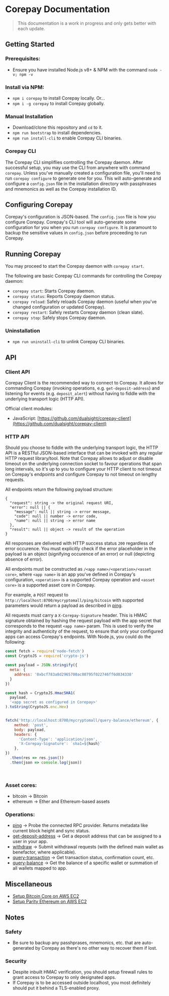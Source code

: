 # Corepay Documentation
> This documentation is a work in progress and only gets better with each update.

## Getting Started
### Prerequisites:
- Ensure you have installed Node.js v8+ & NPM with the command `node -v; npm -v`

### Install via NPM:
- `npm i corepay` to install Corepay locally. Or...
- `npm i -g corepay` to install Corepay globally.

### Manual Installation
- Download/clone this repository and `cd` to it.
- `npm run bootstrap` to install dependencies.
- `npm run install-cli` to enable Corepay CLI binaries.

### Corepay CLI
The Corepay CLI simpliflies controlling the Corepay daemon.
After successful setup, you may use the CLI from anywhere with command `corepay`. Unless you've manually created a configuration file, you'll need to run `corepay configure` to generate one for you. This will auto-generate and configure a `config.json` file in the installation directory with passphrases and mnemonics as well as the Corepay installation ID.

## Configuring Corepay
Corepay's configuration is JSON-based. The `config.json` file is how you configure Corepay. Corepay's CLI tool will auto-generate some configuration for you when you run `corepay configure`. It is paramount to backup the sensitive values in `config.json` before proceeding to run Corepay.

## Running Corepay
You may proceed to start the Corepay daemon with `corepay start`.

The following are basic Corepay CLI commands for controlling the Corepay daemon:
- `corepay start`: Starts Corepay daemon.
- `corepay status`: Reports Corepay daemon status.
- `corepay reload`: Safely reloads Corepay daemon (useful when you've changed configuration or updated Corepay).
- `corepay restart`: Safely restarts Corepay daemon (clean slate).
- `corepay stop`: Safely stops Corepay daemon.

### Uninstallation
- `npm run uninstall-cli` to unlink Corepay CLI binaries.

## API

### Client API
Corepay Client is the recommended way to connect to Corepay. It allows for commanding Corepay (invoking operations, e.g. `get-deposit-address`) and listening for events (e.g. `deposit_alert`) without having to fiddle with the underlying transport logic (HTTP API).

Official client modules:
- JavaScript: [https://github.com/dualsight/corepay-client](https://github.com/dualsight/corepay-client)

### HTTP API
Should you choose to fiddle with the underlying transport logic, the HTTP API is a RESTful JSON-based interface that can be invoked with any regular HTTP request library/tool. Note that Corepay allows to adjust or disable timeout on the underlying connection socket to favour operations that span long intervals, so it's up to you to configure your HTTP client to not timeout on Corepay's endpoints and configure Corepay to not timeout on lengthy requests.

All endpoints return the following payload structure:

```
{
  "request": string -> the original request URI,
  "error": null || {
    "message": null || string -> error message,
    "code": null || number -> error code,
    "name": null || string -> error name
  },
  "result": null || object -> result of the operation
}
```

All responses are delivered with HTTP success status `200` regardless of error occurence. You must explicitly check if the error placeholder in the payload is an object (signifying occurence of an error) or null (depicting absence of error).

All endpoints must be constructed as `/<app name>/<operation>/<asset core>`, where `<app name>` is an app you've defined in Corepay's configuration, `<operation>` is a supported Corepay operation and `<asset core>` is a supported asset core in Corepay.

For example, a `POST` request to `http://localhost:8700/mycryptomall/ping/bitcoin` with supported parameters would return a payload as described in [ping](./API/HTTP/ping.md).

All requests must carry a `X-Corepay-Signature` header. This is HMAC signature obtained by hashing the request payload with the app secret that corresponds to the request `<app name>` param. This is used to verify the integrity and authenticity of the request, to ensure that only your configured apps can access Corepay's endpoints. With Node.js, you could do the following:

  ```javascript
  const fetch = require('node-fetch')
  const CryptoJS = require('crypto-js')

  const payload = JSON.stringify({
    meta: {
      address: '0xbcf783a8d2965700ac00795f022746ff6d034338'
    }
  })

  const hash = CryptoJS.HmacSHA1(
    payload,
    '<app secret as configured in Corepay>'
  ).toString(CryptoJS.enc.Hex)
  

  fetch('http://localhost:8700/mycryptomall/query-balance/ethereum', {
      method: 'post',
      body: payload,
      headers: {
        'Content-Type': 'application/json',
        'X-Corepay-Signature': `sha1=${hash}`
      },
  })
    .then(res => res.json())
    .then(json => console.log(json))
  ```
<br />

### Asset cores:
- bitcoin -> Bitcoin
- ethereum -> Ether and Ethereum-based assets

### Operations:
- [ping](./API/HTTP/ping.md) -> Probe the connected RPC provider. Returns metadata like current block height and sync status.
- [get-deposit-address](./API/HTTP/get-deposit-address.md) -> Get a deposit address that can be assigned to a user in your app.
- [withdraw](./API/HTTP/withdraw.md) -> Submit withdrawal requests (with the defined main wallet as benefactor, where applicable).
- [query-transaction](./API/HTTP/query-transaction.md) -> Get transaction status, confirmation count, etc.
- [query-balance](./API/HTTP/query-balance.md) -> Get the balance of a specific wallet or summation of all wallets mapped to app.

## Miscellaneous
- [Setup Bitcoin Core on AWS EC2](./guides/Setup%20Bitcoin%20Core%20on%20AWS%20EC2.md)
- [Setup Parity Ethereum on AWS EC2](./guides/Setup%20Parity%20Ethereum%20on%20AWS%20EC2.md)

## Notes
### Safety
- Be sure to backup any passhprases, mnemonics, etc. that are auto-generated by Corepay as there's no other way to recover them if lost.
### Security
- Despite inbuilt HMAC verification, you should setup firewall rules to grant access to Corepay to only designated apps.
- If Corepay is to be accessed outside localhost, you most definitely should put it behind a TLS-enabled proxy.
